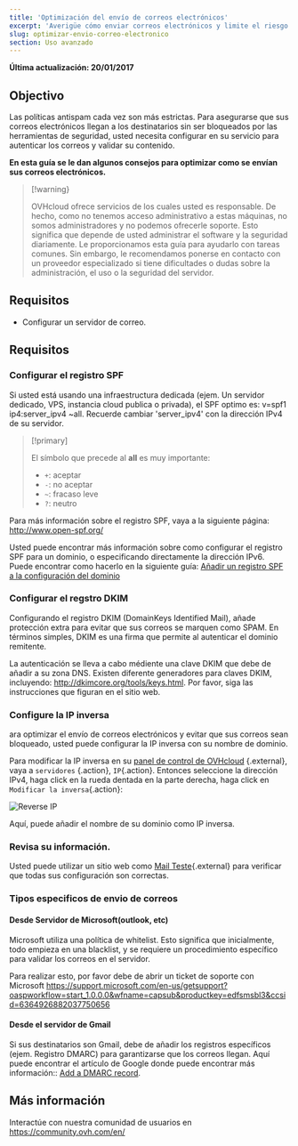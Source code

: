```yaml
---
title: 'Optimización del envío de correos electrónicos'
excerpt: 'Averigüe cómo enviar correos electrónicos y limite el riesgo de que se marquen como spam'
slug: optimizar-envio-correo-electronico
section: Uso avanzado
---
```


**Última actualización: 20/01/2017**

## Objectivo

Las políticas antispam cada vez son más estrictas. Para asegurarse que sus correos electrónicos llegan a los destinatarios sin ser bloqueados por las herramientas de seguridad, usted necesita configurar en su servicio para autenticar los correos y validar su contenido.

**En esta guía se le dan algunos consejos para optimizar como se envían sus correos electrónicos.**

> [!warning}
>
>OVHcloud ofrece servicios de los cuales usted es responsable. De hecho, como no tenemos acceso administrativo a estas máquinas, no somos administradores y no podemos ofrecerle soporte. Esto significa que depende de usted administrar el software y la seguridad diariamente. Le proporcionamos esta guía para ayudarlo con tareas comunes. Sin embargo, le recomendamos ponerse en contacto con un proveedor especializado si tiene dificultades o dudas sobre la administración, el uso o la seguridad del servidor.
>

## Requisitos

- Configurar un servidor de correo.

## Requisitos

### Configurar el registro SPF

Si usted está usando una infraestructura dedicada (ejem. Un servidor dedicado, VPS, instancia cloud publica o privada), el SPF optimo es: v=spf1 ip4:server_ipv4 ~all. Recuerde cambiar 'server_ipv4' con la dirección IPv4 de su servidor.

> [!primary]
>
> El símbolo que precede al **all** es muy importante:
> 
> - `+`: aceptar
> - `-`: no aceptar
> - `~`: fracaso leve
> - `?`: neutro
>

Para más información sobre el registro SPF, vaya a la siguiente página: <http://www.open-spf.org/>

Usted puede encontrar más información sobre como configurar el registro SPF para un dominio, o especificando directamente la dirección IPv6. Puede encontrar como hacerlo en la siguiente guía: [Añadir un registro SPF a la configuración del dominio](../../domains/web_hosting_el_registro_spf/)

### Configurar el regstro DKIM

Configurando el registro DKIM (DomainKeys Identified Mail), añade protección extra para evitar que sus correos se marquen como SPAM. En términos simples, DKIM es una firma que permite al autenticar el dominio remitente.

La autenticación se lleva a cabo médiente una clave DKIM que debe de añadir a su zona DNS. Existen diferente generadores para claves DKIM, incluyendo: <http://dkimcore.org/tools/keys.html>. Por favor, siga las instrucciones que figuran en el sitio web.

### Configure la IP inversa

ara optimizar el envío de correos electrónicos y evitar que sus correos sean bloqueado, usted puede configurar la IP inversa con su nombre de dominio.

Para modificar la IP inversa en su [panel de control de OVHcloud](https://ca.ovh.com/auth/?action=gotomanager&from=https://www.ovh.com/world/&ovhSubsidiary=ws) {.external}, vaya a `servidores` {.action}, `IP`{.action}. Entonces seleccione la dirección IPv4, haga click en la rueda dentada en la parte derecha, haga click en `Modificar la inversa`{.action}:

![Reverse IP](images/reverse_ip_2020.png)

Aquí, puede añadir el nombre de su dominio como IP inversa.

### Revisa su información.

Usted puede utilizar un sitio web como [Mail Teste](http://www.mail-tester.com/){.external}  para verificar que todas sus configuración son correctas.

### Tipos especificos de envio de correos

#### Desde Servidor de Microsoft(outlook, etc)

Microsoft utiliza una política de whitelist. Esto significa que inicialmente, todo empieza en una blacklist, y se requiere un procedimiento específico para validar los correos en el servidor.

Para realizar esto, por favor debe de abrir un ticket de soporte con Microsoft <https://support.microsoft.com/en-us/getsupport?oaspworkflow=start_1.0.0.0&wfname=capsub&productkey=edfsmsbl3&ccsid=6364926882037750656>

#### Desde el servidor de Gmail

Si sus destinatarios son Gmail, debe de añadir los registros específicos (ejem. Registro DMARC) para garantizarse que los correos llegan. Aquí puede encontrar el artículo de Google donde puede encontrar más información:: [Add a DMARC record](https://support.google.com/a/answer/2466563?hl=en).


## Más información

Interactúe con nuestra comunidad de usuarios en <https://community.ovh.com/en/>
